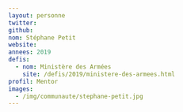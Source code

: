 ```yaml
---
layout: personne
twitter:
github:
nom: Stéphane Petit
website:
annees: 2019
defis:
  - nom: Ministère des Armées
    site: /defis/2019/ministere-des-armees.html
profil: Mentor
images:
  - /img/communaute/stephane-petit.jpg
---
```

